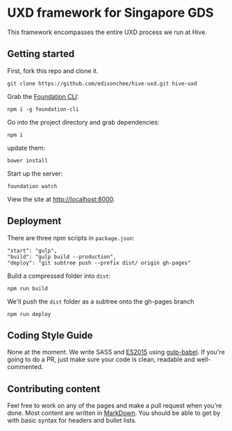# UXD framework for Singapore GDS

This framework encompasses the entire UXD process we run at Hive.

## Getting started

First, fork this repo and clone it.

```
git clone https://github.com/edisonchee/hive-uxd.git hive-uxd
```

Grab the [Foundation CLI](http://foundation.zurb.com/sites/docs/installation.html):
```
npm i -g foundation-cli
```
Go into the project directory and grab dependencies:
```
npm i
```
update them:
```
bower install
```

Start up the server:
```
foundation watch
```

View the site at [http://localhost:8000](http://localhost:8000).

## Deployment

There are three npm scripts in ```package.json```:
```
"start": "gulp",
"build": "gulp build --production",
"deploy": "git subtree push --prefix dist/ origin gh-pages"
```

Build a compressed folder into ```dist```:
```
npm run build
```

We'll push the ```dist``` folder as a subtree onto the gh-pages branch
```
npm run deploy
```

## Coding Style Guide

None at the moment. We write SASS and [ES2015](https://babeljs.io/docs/learn-es2015/) using [gulp-babel](https://www.npmjs.com/package/gulp-babel). If you're going to do a PR, just make sure your code is clean, readable and well-commented.

## Contributing content

Feel free to work on any of the pages and make a pull request when you're done. Most content are written in [MarkDown](https://guides.github.com/features/mastering-markdown/). You should be able to get by with basic syntax for headers and bullet lists.